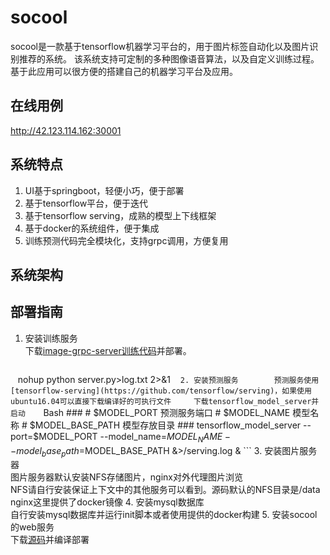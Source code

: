 socool
===
socool是一款基于tensorflow机器学习平台的，用于图片标签自动化以及图片识别推荐的系统。
该系统支持可定制的多种图像语音算法，以及自定义训练过程。基于此应用可以很方便的搭建自己的机器学习平台及应用。
## 在线用例

http://42.123.114.162:30001

## 系统特点
1. UI基于springboot，轻便小巧，便于部署
2. 基于tensorflow平台，便于迭代
3. 基于tensorflow serving，成熟的模型上下线框架
4. 基于docker的系统组件，便于集成
5. 训练预测代码完全模块化，支持grpc调用，方便复用

## 系统架构

## 部署指南
1. 安装训练服务    
    下载[image-grpc-server训练代码](https://github.com/yony228/image-grpc-server)并部署。<br>
    ```
    nohup python server.py>log.txt 2>&1
    ```
2. 安装预测服务    
    预测服务使用[tensorflow-serving](https://github.com/tensorflow/serving)，如果使用ubuntu16.04可以直接下载编译好的可执行文件    
    下载tensorflow_model_server并启动    
    ```Bash
    ###
    # $MODEL_PORT 预测服务端口
    # $MODEL_NAME 模型名称
    # $MODEL_BASE_PATH  模型存放目录
    ###
    tensorflow_model_server --port=$MODEL_PORT --model_name=$MODEL_NAME --model_base_path=$MODEL_BASE_PATH &>/serving.log &
    ```
3. 安装图片服务器    
    图片服务器默认安装NFS存储图片，nginx对外代理图片浏览    
    NFS请自行安装保证上下文中的其他服务可以看到。源码默认的NFS目录是/data    
    nginx这里提供了docker镜像
4. 安装mysql数据库    
    自行安装mysql数据库并运行init脚本或者使用提供的docker构建
5. 安装socool的web服务    
    下载[源码](https://github.com/yony228/image-web)并编译部署


